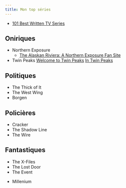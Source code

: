 ```yaml
---
title: Mon top séries
---
```


- [101 Best Written TV Series](http://www.wga.org/writers-room/101-best-lists/101-best-written-tv-series/list)

## Oniriques

* Northern Exposure
  * [The Alaskan Riviera: A Northern Exposure Fan Site](http://alaskanriviera.com/)
* Twin Peaks
  [Welcome to Twin Peaks](http://welcometotwinpeaks.com/)
  [In Twin Peaks](http://www.intwinpeaks.com/)

## Politiques

* The Thick of It
* The West Wing
* Borgen

## Policières

* Cracker
* The Shadow Line
* The Wire

## Fantastiques

* The X-Files
* The Lost Door
* The Event
- Millenium

